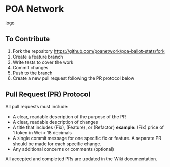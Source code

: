 # POA Network

[logo](poa-logo.png)

## To Contribute
1. Fork the repository
https://github.com/poanetwork/poa-ballot-stats/fork
2. Create a feature branch
3. Write tests to cover the work 
4. Commit changes
5. Push to the branch
6. Create a new pull request following the PR protocol below

## Pull Request (PR) Protocol

All pull requests must include: 
* A clear, readable description of the purpose of the PR
* A clear, readable description of changes
* A title that includes (Fix), (Feature), or (Refactor)
**example:** (Fix) price of 1 token in Wei > 18 decimals
* A single commit message for one specific fix or feature. A separate PR should be made for each specific change.
* Any additional concerns or comments (optional)

All accepted and completed PRs are updated in the Wiki documentation.
